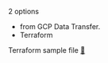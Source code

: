 2 options
- from GCP Data Transfer.
- Terraform


Terraform sample file [🔗](https://github.com/DataTalksClub/data-engineering-zoomcamp/blob/week2_transfer_service/week_1_basics_n_setup/1_terraform_gcp/terraform/transfer_service.tf)
